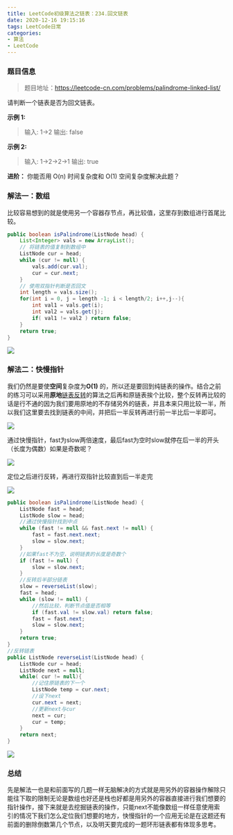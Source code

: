 ```yaml
---
title: LeetCode初级算法之链表：234.回文链表
date: 2020-12-16 19:15:16
tags: LeetCode日常
categories: 
- 算法
- LeetCode
---
```


### 题目信息

> 题目地址：https://leetcode-cn.com/problems/palindrome-linked-list/

请判断一个链表是否为回文链表。<!--more-->

**示例 1:**

> 输入: 1->2
> 输出: false

**示例 2:**

> 输入: 1->2->2->1
> 输出: true

**进阶：**
你能否用 O(n) 时间复杂度和 O(1) 空间复杂度解决此题？

### 解法一：数组

比较容易想到的就是使用另一个容器存节点，再比较值，这里存到数组进行首尾比较。

```java
public boolean isPalindrome(ListNode head) {
    List<Integer> vals = new ArrayList();
    // 将链表的值复制到数组中
    ListNode cur = head;
    while (cur != null) {
        vals.add(cur.val);
        cur = cur.next;
    }
    // 使用双指针判断是否回文
    int length = vals.size();
    for(int i = 0, j = length -1; i < length/2; i++,j--){
        int val1 = vals.get(i);
        int val2 = vals.get(j);
        if( val1 != val2 ) return false;
    }
    return true;
}
```

![](https://gitee-blogimage.oss-cn-beijing.aliyuncs.com/blogImage/%E5%9B%9E%E6%96%87%E9%93%BE%E8%A1%A8/j1.png)

### 解法二：快慢指针

我们仍然是要使**空间**复杂度为**O(1)** 的，所以还是要回到纯链表的操作。结合之前的练习可以采用**原地**[链表反转](http://mp.weixin.qq.com/s?__biz=MzU5OTk3NzgxNg==&mid=2247484996&idx=1&sn=5ecb70a93d2f3090a228a63079a7d189&chksm=feadfc73c9da756567686793d9e4ad9877c68e852f88bb0a0dfe09f7ecec6340f11e9251e962&scene=21#wechat_redirect)的算法之后再和原链表挨个比较，整个反转再比较的话是行不通的因为我们要用原地的不存储另外的链表，并且本来只用比较一半，所以我们这里要去找到链表的中间，并把后一半反转再进行前一半比后一半即可。

![](https://gitee-blogimage.oss-cn-beijing.aliyuncs.com/blogImage/%E5%9B%9E%E6%96%87%E9%93%BE%E8%A1%A8/1.png)

通过快慢指针，fast为slow两倍速度，最后fast为空时slow就停在后一半的开头（长度为偶数）如果是奇数呢？

![](https://gitee-blogimage.oss-cn-beijing.aliyuncs.com/blogImage/%E5%9B%9E%E6%96%87%E9%93%BE%E8%A1%A8/1.gif)

定位之后进行反转，再进行双指针比较直到后一半走完

![](https://gitee-blogimage.oss-cn-beijing.aliyuncs.com/blogImage/%E5%9B%9E%E6%96%87%E9%93%BE%E8%A1%A8/2.gif)

```java
public boolean isPalindrome(ListNode head) {
    ListNode fast = head; 
    ListNode slow = head;
    //通过快慢指针找到中点
    while (fast != null && fast.next != null) {
        fast = fast.next.next;
        slow = slow.next;
    }
    //如果fast不为空，说明链表的长度是奇数个
    if (fast != null) {
        slow = slow.next;
    }
    //反转后半部分链表
    slow = reverseList(slow);
    fast = head;
    while (slow != null) {
        //然后比较，判断节点值是否相等
        if (fast.val != slow.val) return false;
        fast = fast.next;
        slow = slow.next;
    }
    return true;
}
//反转链表
public ListNode reverseList(ListNode head) {
    ListNode cur = head;
    ListNode next = null;
    while( cur != null){
        //记住原链表的下一个
        ListNode temp = cur.next;
        //设下next
        cur.next = next;
        //更新next与cur
        next = cur;
        cur = temp;
    }
    return next;
}
```

![](https://gitee-blogimage.oss-cn-beijing.aliyuncs.com/blogImage/%E5%9B%9E%E6%96%87%E9%93%BE%E8%A1%A8/j2.png)

### 总结

先是解法一也是和前面写的几题一样无脑解决的方式就是用另外的容器操作解除只能往下取的限制无论是数组也好还是栈也好都是用另外的容器直接进行我们想要的指针操作，接下来就是去挖掘链表的操作，只能next不能像数组一样任意使用索引的情况下我们怎么定位我们想要的地方，快慢指针的一个应用无论是在这题还有前面的删除倒数第几个节点，以及明天要完成的一题环形链表都有体现多思考。
